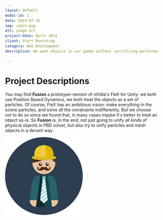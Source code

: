 ```yaml
---
layout: default
modal-id: 1
date: 2014-07-18
img: cabin.png
alt: image-alt
project-date: April 2014
client: Start Bootstrap
category: Web Development
description: We want physics in our games without sacrificing performace, **Fusion** is built in the spirit of making high-performance physics system for Unity <a href="https://github.com/Ninjajie/Fusion">GitHub</a>. In Collaborate with <a href="https://www.yichenshou.com/">Ethan Shou</a>, a game developer at Zinemax.

---
```


# Project Descriptions

You may find **Fusion** a prototype-version of nVidia's FleX for Unity: we both use Position Based Dynamics, we both treat the objects as a set of particles. Of course, FleX has an ambitious vision: make everything in the scene particles, and solve all the constraints indifferently. But we choose not to do so since we found that, in many cases maybe it's better to treat an object as-is. So **Fusion** is, in the end, not just going to unify all kinds of physical objects in PBD solver, but also try to unify particles and mesh objects in a decent way.

![some title](/img/profile.png)